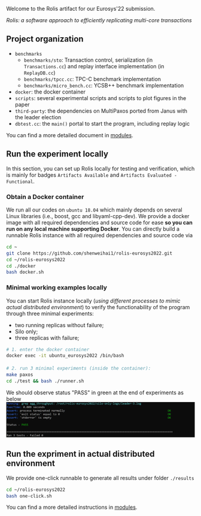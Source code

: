 Welcome to the Rolis artifact for our Eurosys'22 submission. 

_Rolis: a software approach to efficiently replicating multi-core transactions_

## Project organization
 - `benchmarks`
   - `benchmarks/sto`: Transaction control, serialization (in `Transactions.cc`) and replay interface implementation (in `ReplayDB.cc`)
   - `benchmarks/tpcc.cc`: TPC-C benchmark implementation
   - `benchmarks/micro_bench.cc`: YCSB++ benchmark implementation
 - `docker`: the docker container
 - `scripts`: several experimental scripts and scripts to plot figures in the paper
 - `third-party`: the dependencies on MultiPaxos ported from Janus with the leader election
 - `dbtest.cc`: the `main()` portal to start the program, including replay logic

 You can find a more detailed document in [modules](./documents/code.md).

## Run the experiment locally
In this section, you can set up Rolis locally for testing and verification, which is mainly for badges `Artifacts Available` and `Artifacts Evaluated - Functional`.

### Obtain a Docker container
We run all our codes on `ubuntu 18.04` which mainly depends on several Linux libraries (i.e., boost, gcc and libyaml-cpp-dev). We provide a docker image with all required dependencies and source code for ease **so you can run on any local machine supporting Docker**. You can directly build a runnable Rolis instance with all required dependencies and source code via
```bash
cd ~
git clone https://github.com/shenweihai1/rolis-eurosys2022.git
cd ~/rolis-eurosys2022
cd ./docker
bash docker.sh
```

### Minimal working examples locally
You can start Rolis instance locally (*using different processes to mimic actual distributed environment*) to verify the functionability of the program through three minimal experiments: 
 * two running replicas without failure; 
 * Silo only;
 * three replicas with failure;

```bash
# 1. enter the docker container
docker exec -it ubuntu_eurosys2022 /bin/bash

# 2. run 3 minimal experiments (inside the container): 
make paxos
cd ./test && bash ./runner.sh
```

We should observe status "PASS" in green at the end of experiments as below
![alter](./documents/minimal_exp.PNG)

## Run the expriment in actual distributed environment

We provide one-click runnable to generate all results under folder `./results` 
```bash
cd ~/rolis-eurosys2022
bash one-click.sh
```
You can find a more detailed instructions in [modules](./instructions.md).
